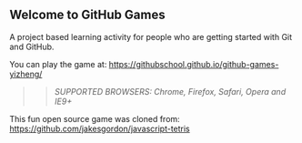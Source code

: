 ## Welcome to GitHub Games

A project based learning activity for people who are getting started with Git and GitHub.

You can play the game at: https://githubschool.github.io/github-games-yizheng/

>> _*SUPPORTED BROWSERS*: Chrome, Firefox, Safari, Opera and IE9+_

This fun open source game was cloned from: https://github.com/jakesgordon/javascript-tetris
